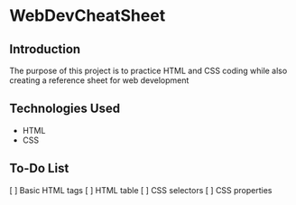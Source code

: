 # WebDevCheatSheet

## Introduction

The purpose of this project is to practice HTML and CSS coding while also creating a reference sheet for web development

## Technologies Used

* HTML
* CSS

## To-Do List

[ ] Basic HTML tags
[ ] HTML table
[ ] CSS selectors
[ ] CSS properties